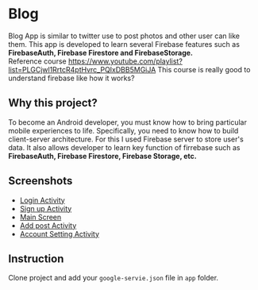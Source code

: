 # Blog
Blog App is similar to twitter use to post photos and other user can like them. This app is developed to learn several Firebase features such as <b>FirebaseAuth, Firebase Firestore and FirebaseStorage.</b>
<br>Reference course https://www.youtube.com/playlist?list=PLGCjwl1RrtcR4ptHvrc_PQIxDBB5MGiJA 
This course is really good to understand firebase like how it works?
## Why this project?
To become an Android developer, you must know how to bring particular mobile experiences to life. Specifically, you need to know how to build client-server architecture. For this I used Firebase server to store user's data. It also allows developer to learn key function of firrebase such as __FirebaseAuth, Firebase Firestore, Firebase Storage, etc.__

## Screenshots
- [Login Activity](https://github.com/aayush287/Blog/blob/master/Screenshots/Screenshot_2020-06-16-06-56-09-885_com.eyev.blog.png)
- [Sign up Activity](https://github.com/aayush287/Blog/blob/master/Screenshots/Screenshot_2020-06-16-06-56-13-919_com.eyev.blog.png)
- [Main Screen](https://github.com/aayush287/Blog/blob/master/Screenshots/Screenshot_2020-06-16-07-05-56-816_com.eyev.blog.png)
- [Add post Activity](https://github.com/aayush287/Blog/blob/master/Screenshots/Screenshot_2020-06-16-07-06-31-867_com.eyev.blog.png)
- [Account Setting Activity](https://github.com/aayush287/Blog/blob/master/Screenshots/Screenshot_2020-06-16-07-06-49-921_com.eyev.blog.png)

## Instruction
 Clone project and add your `google-servie.json` file in `app` folder. 
